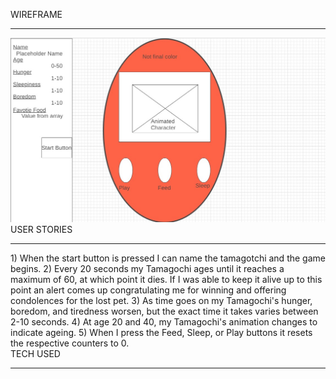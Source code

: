 WIREFRAME
<hr>
<img src="Pictures/Screenshot 2020-11-30 154508.jpg" alt="Wireframe">
USER STORIES
<hr>
1) When the start button is pressed I can name the tamagotchi and the game begins.
2) Every 20 seconds my Tamagochi ages until it reaches a maximum of 60, at which point it dies. If I was able to keep it alive up to this point an alert comes up congratulating me for winning and offering condolences for the lost pet.
3) As time goes on my Tamagochi's hunger, boredom, and tiredness worsen, but the exact time it takes varies between 2-10 seconds.
4) At age 20 and 40, my Tamagochi's animation changes to indicate ageing.
5) When I press the Feed, Sleep, or Play buttons it resets the respective counters to 0.
<br>
TECH USED
<hr>
